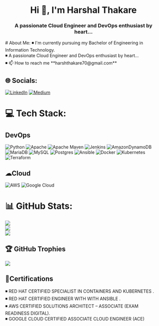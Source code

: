 <h1 align="center">Hi 👋, I'm Harshal Thakare</h1>
<h3 align="center">A passionate Cloud Engineer and DevOps enthusiast by heart...</h3>
# About Me:
◾ I'm currently pursuing my Bachelor of Engineering in Information Technology.<br>◾ A passionate Cloud Engineer and DevOps enthusiast by heart... <br>◾ 📫 How to reach me **harshthakare70@gmail.com**


## 🌐 Socials:
[![LinkedIn](https://img.shields.io/badge/LinkedIn-%230077B5.svg?logo=linkedin&logoColor=white)](https://linkedin.com/in/harsh-thakare) [![Medium](https://img.shields.io/badge/Medium-12100E?logo=medium&logoColor=white)](https://medium.com/@@harshthakare70) 

# 💻 Tech Stack:
## DevOps 
![Python](https://img.shields.io/badge/python-3670A0?style=for-the-badge&logo=python&logoColor=ffdd54) ![Apache](https://img.shields.io/badge/apache-%23D42029.svg?style=for-the-badge&logo=apache&logoColor=white) ![Apache Maven](https://img.shields.io/badge/Apache%20Maven-C71A36?style=for-the-badge&logo=Apache%20Maven&logoColor=white) ![Jenkins](https://img.shields.io/badge/jenkins-%232C5263.svg?style=for-the-badge&logo=jenkins&logoColor=white) ![AmazonDynamoDB](https://img.shields.io/badge/Amazon%20DynamoDB-4053D6?style=for-the-badge&logo=Amazon%20DynamoDB&logoColor=white) ![MariaDB](https://img.shields.io/badge/MariaDB-003545?style=for-the-badge&logo=mariadb&logoColor=white) ![MySQL](https://img.shields.io/badge/mysql-%2300f.svg?style=for-the-badge&logo=mysql&logoColor=white) ![Postgres](https://img.shields.io/badge/postgres-%23316192.svg?style=for-the-badge&logo=postgresql&logoColor=white) ![Ansible](https://img.shields.io/badge/ansible-%231A1918.svg?style=for-the-badge&logo=ansible&logoColor=white) ![Docker](https://img.shields.io/badge/docker-%230db7ed.svg?style=for-the-badge&logo=docker&logoColor=white) ![Kubernetes](https://img.shields.io/badge/kubernetes-%23326ce5.svg?style=for-the-badge&logo=kubernetes&logoColor=white) ![Terraform](https://img.shields.io/badge/terraform-%235835CC.svg?style=for-the-badge&logo=terraform&logoColor=white)

## ☁Cloud 
![AWS](https://img.shields.io/badge/AWS-%23FF9900.svg?style=for-the-badge&logo=amazon-aws&logoColor=white) ![Google Cloud](https://img.shields.io/badge/Google%20Cloud-%234285F4.svg?style=for-the-badge&logo=google-cloud&logoColor=white)
# 
# 📊 GitHub Stats:
![](https://github-readme-stats.vercel.app/api?username=HARSHAL732001&theme=dark&hide_border=false&include_all_commits=false&count_private=false)<br/>
![](https://github-readme-streak-stats.herokuapp.com/?user=HARSHAL732001&theme=dark&hide_border=false)<br/>
![](https://github-readme-stats.vercel.app/api/top-langs/?username=HARSHAL732001&theme=dark&hide_border=false&include_all_commits=false&count_private=false&layout=compact)

## 🏆 GitHub Trophies
![](https://github-profile-trophy.vercel.app/?username=HARSHAL732001&theme=onedark&no-frame=false&no-bg=true&margin-w=4)

## 📃Certifications
◾ RED HAT CERTIFIED SPECIALIST IN CONTAINERS AND KUBERNETES .<br>
◾ RED HAT CERTIFIED ENGINEER WITH WITH ANSIBLE .<br>
◾ AWS CERTIFIED SOLUTIONS ARCHITECT – ASSOCIATE (EXAM READINESS DIGITAL).<br>
◾ GOOGLE CLOUD CERTIFIED ASSOCIATE CLOUD ENGINEER (ACE)<br>

